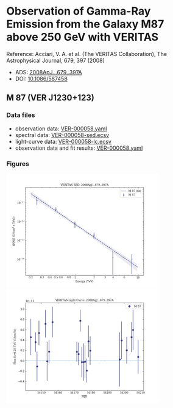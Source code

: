 # Observation of Gamma-Ray Emission from the Galaxy M87 above 250 GeV with VERITAS

Reference:
Acciari, V. A. et al. (The VERITAS Collaboration), The Astrophysical Journal, 679, 397 (2008)

- ADS: [2008ApJ...679..397A](http://adsabs.harvard.edu/abs/2008ApJ...679..397A)
- DOI: [10.1086/587458](https://doi.org/10.1086/587458)

## M 87 (VER J1230+123)
### Data files

- observation data: [VER-000058.yaml](VER-000058.yaml)  
- spectral data: [VER-000058-sed.ecsv](VER-000058-sed.ecsv)  
- light-curve data: [VER-000058-lc.ecsv](VER-000058-lc.ecsv)  
- observation data and fit results: [VER-000058.yaml](VER-000058.yaml)  


### Figures

<img src="figures/2008ApJ...679..397A-VER-58-1-sed.png" alt="drawing" width="400"/>
<img src="figures/2008ApJ...679..397A-VER-58-1-lc.png" alt="drawing" width="400"/>


